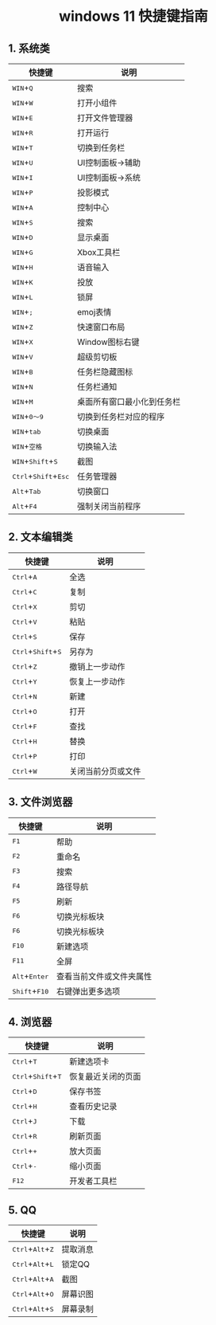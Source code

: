 # <center>windows 11 快捷键指南


## 1. 系统类

| 快捷键 | 说明 |
| --- | --- |
| <kbd>WIN</kbd>+<kbd>Q</kbd> | 搜索 |
| <kbd>WIN</kbd>+<kbd>W</kbd> | 打开小组件 |
| <kbd>WIN</kbd>+<kbd>E</kbd> | 打开文件管理器 |
| <kbd>WIN</kbd>+<kbd>R</kbd> | 打开运行 |
| <kbd>WIN</kbd>+<kbd>T</kbd> | 切换到任务栏 |
| <kbd>WIN</kbd>+<kbd>U</kbd> | UI控制面板->辅助 |
| <kbd>WIN</kbd>+<kbd>I</kbd> | UI控制面板->系统 |
| <kbd>WIN</kbd>+<kbd>P</kbd> | 投影模式 |
| <kbd>WIN</kbd>+<kbd>A</kbd> | 控制中心 |
| <kbd>WIN</kbd>+<kbd>S</kbd> | 搜索 |
| <kbd>WIN</kbd>+<kbd>D</kbd> | 显示桌面 |
| <kbd>WIN</kbd>+<kbd>G</kbd> | Xbox工具栏 |
| <kbd>WIN</kbd>+<kbd>H</kbd> | 语音输入 |
| <kbd>WIN</kbd>+<kbd>K</kbd> | 投放 |
| <kbd>WIN</kbd>+<kbd>L</kbd> | 锁屏 |
| <kbd>WIN</kbd>+<kbd>;</kbd> | emoj表情 |
| <kbd>WIN</kbd>+<kbd>Z</kbd> | 快速窗口布局 |
| <kbd>WIN</kbd>+<kbd>X</kbd> | Window图标右键 |
| <kbd>WIN</kbd>+<kbd>V</kbd> | 超级剪切板 |
| <kbd>WIN</kbd>+<kbd>B</kbd> | 任务栏隐藏图标 |
| <kbd>WIN</kbd>+<kbd>N</kbd> | 任务栏通知 |
| <kbd>WIN</kbd>+<kbd>M</kbd> | 桌面所有窗口最小化到任务栏 |
| <kbd>WIN</kbd>+<kbd>0～9</kbd> | 切换到任务栏对应的程序 |
| <kbd>WIN</kbd>+<kbd>tab</kbd> | 切换桌面 |
| <kbd>WIN</kbd>+<kbd>空格</kbd> | 切换输入法 |
| <kbd>WIN</kbd>+<kbd>Shift</kbd>+<kbd>S</kbd> | 截图 |
| <kbd>Ctrl</kbd>+<kbd>Shift</kbd>+<kbd>Esc</kbd> | 任务管理器 |
| <kbd>Alt</kbd>+<kbd>Tab</kbd> | 切换窗口 |
| <kbd>Alt</kbd>+<kbd>F4</kbd> | 强制关闭当前程序 |



## 2. 文本编辑类
| 快捷键 | 说明 |
| --- | --- |
| <kbd>Ctrl</kbd>+<kbd>A</kbd> | 全选 |
| <kbd>Ctrl</kbd>+<kbd>C</kbd> | 复制 |
| <kbd>Ctrl</kbd>+<kbd>X</kbd> | 剪切 |
| <kbd>Ctrl</kbd>+<kbd>V</kbd> | 粘贴 |
| <kbd>Ctrl</kbd>+<kbd>S</kbd> | 保存 |
| <kbd>Ctrl</kbd>+<kbd>Shift</kbd>+<kbd>S</kbd> | 另存为 |
| <kbd>Ctrl</kbd>+<kbd>Z</kbd> | 撤销上一步动作 |
| <kbd>Ctrl</kbd>+<kbd>Y</kbd> | 恢复上一步动作 |
| <kbd>Ctrl</kbd>+<kbd>N</kbd> | 新建 |
| <kbd>Ctrl</kbd>+<kbd>O</kbd> | 打开 |
| <kbd>Ctrl</kbd>+<kbd>F</kbd> | 查找 |
| <kbd>Ctrl</kbd>+<kbd>H</kbd> | 替换 |
| <kbd>Ctrl</kbd>+<kbd>P</kbd> | 打印 |
| <kbd>Ctrl</kbd>+<kbd>W</kbd> | 关闭当前分页或文件 |

## 3. 文件浏览器
| 快捷键 | 说明 |
| --- | --- |
| <kbd>F1</kbd> | 帮助 |
| <kbd>F2</kbd> | 重命名 |
| <kbd>F3</kbd> | 搜索 |
| <kbd>F4</kbd> | 路径导航 |
| <kbd>F5</kbd> | 刷新 |
| <kbd>F6</kbd> | 切换光标板块 |
| <kbd>F6</kbd> | 切换光标板块 |
| <kbd>F10</kbd> | 新建选项 |
| <kbd>F11</kbd> | 全屏 |
| <kbd>Alt</kbd>+<kbd>Enter</kbd> | 查看当前文件或文件夹属性 |
| <kbd>Shift</kbd>+<kbd>F10</kbd> | 右键弹出更多选项 |

## 4. 浏览器
| 快捷键 | 说明 |
| --- | --- |
| <kbd>Ctrl</kbd>+<kbd>T</kbd> | 新建选项卡 |
| <kbd>Ctrl</kbd>+<kbd>Shift</kbd>+<kbd>T</kbd> | 恢复最近关闭的页面 |
| <kbd>Ctrl</kbd>+<kbd>D</kbd> | 保存书签 |
| <kbd>Ctrl</kbd>+<kbd>H</kbd> | 查看历史记录 |
| <kbd>Ctrl</kbd>+<kbd>J</kbd> | 下载 |
| <kbd>Ctrl</kbd>+<kbd>R</kbd> | 刷新页面 |
| <kbd>Ctrl</kbd>+<kbd>+</kbd> | 放大页面 |
| <kbd>Ctrl</kbd>+<kbd>-</kbd> | 缩小页面 |
| <kbd>F12</kbd> | 开发者工具栏 |



## 5. QQ
| 快捷键 | 说明 |
| --- | --- |
| <kbd>Ctrl</kbd>+<kbd>Alt</kbd>+<kbd>Z</kbd> | 提取消息 |
| <kbd>Ctrl</kbd>+<kbd>Alt</kbd>+<kbd>L</kbd> | 锁定QQ |
| <kbd>Ctrl</kbd>+<kbd>Alt</kbd>+<kbd>A</kbd> | 截图 |
| <kbd>Ctrl</kbd>+<kbd>Alt</kbd>+<kbd>O</kbd> | 屏幕识图 |
| <kbd>Ctrl</kbd>+<kbd>Alt</kbd>+<kbd>S</kbd> | 屏幕录制 |







